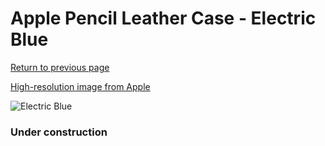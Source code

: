 # Apple Pencil Leather Case - Electric Blue

[Return to previous page](/pencil)

[High-resolution image from Apple](https://store.storeimages.cdn-apple.com/8756/as-images.apple.com/is/MRFN2?wid=4500&hei=4500&fmt=png)

<div style="width: 384px"><img src="/everypreview/MRFN2.png" alt="Electric Blue"></div>

### Under construction
